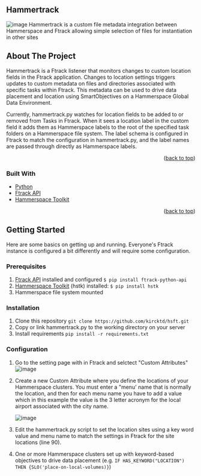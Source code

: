 ## Hammertrack
![image](https://user-images.githubusercontent.com/105011940/228033347-2dc7df90-6d22-4520-965a-a286b2caedcc.png)
Hammertrack
is a custom file metadata integration between Hammerspace and Ftrack allowing simple selection of files for instantiation in other sites
<!-- ABOUT THE PROJECT -->
## About The Project
Hammertrack is a Ftrack listener that monitors changes to custom location fields in the Ftrack application. Changes to location settings
triggers updates to custom metadata on files and directories associated with specific tasks within Ftrack. This metadata can be used to drive data placement and location
using SmartObjectives on a Hammerspace Global Data Environment.

Currently, hammertrack.py watches for location fields to be added to or removed from Tasks in Ftrack. When 
it sees a location label in the custom field it adds them as Hammerspace labels to the root 
of the specified task folders on a Hammerspace file system. The label schema is configured in Ftrack to match the configuration in hammertrack.py,
and the label names are passed through directly as Hammerspace labels.

<p align="right">(<a href="#top">back to top</a>)</p>

### Built With

* [Python](https://python.org/)
* [Ftrack API](https://help.ftrack.com/en/articles/1054630-getting-started-with-the-api)
* [Hammerspace Toolkit](https://github.com/hammer-space/hstk)
<p align="right">(<a href="#top">back to top</a>)</p>


<!-- GETTING STARTED -->
## Getting Started

Here are some basics on getting up and running. Everyone's Ftrack instance is configured a bit differently and
will require some configuration.
### Prerequisites

1. [Ftrack API](https://help.ftrack.com/en/articles/1054630-getting-started-with-the-api) installed and configured `$ pip install ftrack-python-api`
2. [Hammerspace Toolkit](https://github.com/hammer-space/hstk) (hstk) installed: `$ pip install hstk`
3. Hammerspace file system mounted

### Installation

1. Clone this repository `git clone https://github.com/kircktd/hsft.git`
2. Copy or link hammertrack.py to the working directory on your server
3. Install requirements `pip install -r requirements.txt`

### Configuration

1. Go to the setting page with in Ftrack and selctect "Custom Attributes"
![image](https://user-images.githubusercontent.com/105011940/228266626-44af6aa0-57cc-4606-903e-b1c728917ff7.png)
2. Create a new Custom Attribute where you define the locations of your Hammerspace clusters. You must enter a "menu' name that is normally the location, and then for each menu name you have to add a value which in this example the value is the 3 letter acronym for the local airport associated with the city name.

     ![image](https://user-images.githubusercontent.com/105011940/228268855-b55805f4-76a1-4fa4-ab65-2c7204b22ed1.png)

3. Edit the hammertrack.py script to set the location sites using a key word value and menu name to match the settings in Ftrack for the site locations (line 90).
4. One or more Hammerspace clusters set up with keyword-based objectives to drive data placement 
(e.g. `IF HAS_KEYWORD("LOCATION") THEN {SLO('place-on-local-volumes)}`)
